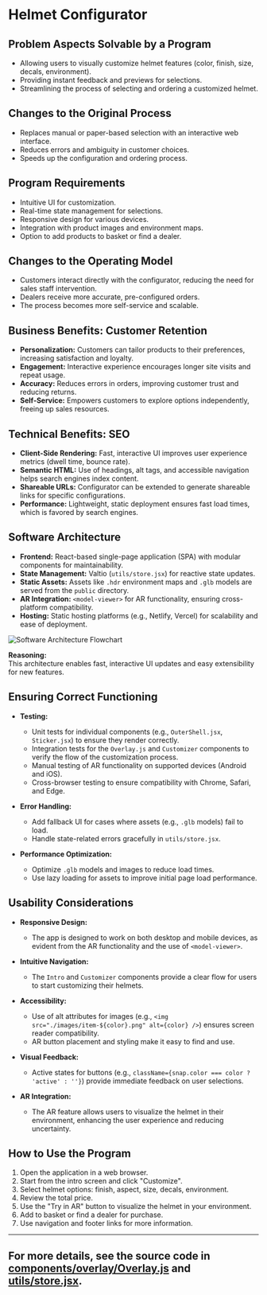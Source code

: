 # Helmet Configurator

## Problem Aspects Solvable by a Program

- Allowing users to visually customize helmet features (color, finish, size, decals, environment).
- Providing instant feedback and previews for selections.
- Streamlining the process of selecting and ordering a customized helmet.

## Changes to the Original Process

- Replaces manual or paper-based selection with an interactive web interface.
- Reduces errors and ambiguity in customer choices.
- Speeds up the configuration and ordering process.

## Program Requirements

- Intuitive UI for customization.
- Real-time state management for selections.
- Responsive design for various devices.
- Integration with product images and environment maps.
- Option to add products to basket or find a dealer.

## Changes to the Operating Model

- Customers interact directly with the configurator, reducing the need for sales staff intervention.
- Dealers receive more accurate, pre-configured orders.
- The process becomes more self-service and scalable.

## Business Benefits: Customer Retention

- **Personalization:** Customers can tailor products to their preferences, increasing satisfaction and loyalty.
- **Engagement:** Interactive experience encourages longer site visits and repeat usage.
- **Accuracy:** Reduces errors in orders, improving customer trust and reducing returns.
- **Self-Service:** Empowers customers to explore options independently, freeing up sales resources.

## Technical Benefits: SEO

- **Client-Side Rendering:** Fast, interactive UI improves user experience metrics (dwell time, bounce rate).
- **Semantic HTML:** Use of headings, alt tags, and accessible navigation helps search engines index content.
- **Shareable URLs:** Configurator can be extended to generate shareable links for specific configurations.
- **Performance:** Lightweight, static deployment ensures fast load times, which is favored by search engines.

## Software Architecture

- **Frontend:** React-based single-page application (SPA) with modular components for maintainability.
- **State Management:** Valtio (`utils/store.jsx`) for reactive state updates.
- **Static Assets:** Assets like `.hdr` environment maps and `.glb` models are served from the `public` directory.
- **AR Integration:** `<model-viewer>` for AR functionality, ensuring cross-platform compatibility.
- **Hosting:** Static hosting platforms (e.g., Netlify, Vercel) for scalability and ease of deployment.

![Software Architecture Flowchart](https://i.ibb.co/RT3zbh3L/flowchart.png)

**Reasoning:**  
This architecture enables fast, interactive UI updates and easy extensibility for new features.

## Ensuring Correct Functioning

- **Testing:**
  - Unit tests for individual components (e.g., `OuterShell.jsx`, `Sticker.jsx`) to ensure they render correctly.
  - Integration tests for the `Overlay.js` and `Customizer` components to verify the flow of the customization process.
  - Manual testing of AR functionality on supported devices (Android and iOS).
  - Cross-browser testing to ensure compatibility with Chrome, Safari, and Edge.

- **Error Handling:**
  - Add fallback UI for cases where assets (e.g., `.glb` models) fail to load.
  - Handle state-related errors gracefully in `utils/store.jsx`.

- **Performance Optimization:**
  - Optimize `.glb` models and images to reduce load times.
  - Use lazy loading for assets to improve initial page load performance.

## Usability Considerations

- **Responsive Design:**
  - The app is designed to work on both desktop and mobile devices, as evident from the AR functionality and the use of `<model-viewer>`.

- **Intuitive Navigation:**
  - The `Intro` and `Customizer` components provide a clear flow for users to start customizing their helmets.

- **Accessibility:**
  - Use of alt attributes for images (e.g., `<img src="./images/item-${color}.png" alt={color} />`) ensures screen reader compatibility.
  - AR button placement and styling make it easy to find and use.

- **Visual Feedback:**
  - Active states for buttons (e.g., `className={snap.color === color ? 'active' : ''}`) provide immediate feedback on user selections.

- **AR Integration:**
  - The AR feature allows users to visualize the helmet in their environment, enhancing the user experience and reducing uncertainty.

## How to Use the Program

1. Open the application in a web browser.
2. Start from the intro screen and click "Customize".
3. Select helmet options: finish, aspect, size, decals, environment.
4. Review the total price.
5. Use the "Try in AR" button to visualize the helmet in your environment.
6. Add to basket or find a dealer for purchase.
7. Use navigation and footer links for more information.

---

For more details, see the source code in [components/overlay/Overlay.js](components/overlay/Overlay.js) and [utils/store.jsx](utils/store.jsx).
---